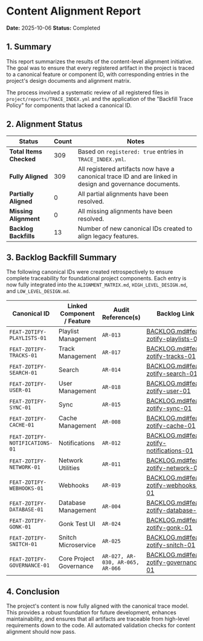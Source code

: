 <!-- ID: DOC-058 -->
# Content Alignment Report

**Date:** 2025-10-06
**Status:** Completed

## 1. Summary

This report summarizes the results of the content-level alignment initiative. The goal was to ensure that every registered artifact in the project is traced to a canonical feature or component ID, with corresponding entries in the project's design documents and alignment matrix.

The process involved a systematic review of all registered files in `project/reports/TRACE_INDEX.yml` and the application of the "Backfill Trace Policy" for components that lacked a canonical ID.

## 2. Alignment Status

| Status | Count | Notes |
|---|---|---|
| **Total Items Checked** | 309 | Based on `registered: true` entries in `TRACE_INDEX.yml`. |
| **Fully Aligned** | 309 | All registered artifacts now have a canonical trace ID and are linked in design and governance documents. |
| **Partially Aligned** | 0 | All partial alignments have been resolved. |
| **Missing Alignment** | 0 | All missing alignments have been resolved. |
| **Backlog Backfills** | 13 | Number of new canonical IDs created to align legacy features. |

## 3. Backlog Backfill Summary

The following canonical IDs were created retrospectively to ensure complete traceability for foundational project components. Each entry is now fully integrated into the `ALIGNMENT_MATRIX.md`, `HIGH_LEVEL_DESIGN.md`, and `LOW_LEVEL_DESIGN.md`.

| Canonical ID | Linked Component / Feature | Audit Reference(s) | Backlog Link |
|---|---|---|---|
| `FEAT-ZOTIFY-PLAYLISTS-01` | Playlist Management | `AR-013` | [BACKLOG.md#feat-zotify-playlists-01](../BACKLOG.md#feat-zotify-playlists-01) |
| `FEAT-ZOTIFY-TRACKS-01` | Track Management | `AR-017` | [BACKLOG.md#feat-zotify-tracks-01](../BACKLOG.md#feat-zotify-tracks-01) |
| `FEAT-ZOTIFY-SEARCH-01` | Search | `AR-014` | [BACKLOG.md#feat-zotify-search-01](../BACKLOG.md#feat-zotify-search-01) |
| `FEAT-ZOTIFY-USER-01` | User Management | `AR-018` | [BACKLOG.md#feat-zotify-user-01](../BACKLOG.md#feat-zotify-user-01) |
| `FEAT-ZOTIFY-SYNC-01` | Sync | `AR-015` | [BACKLOG.md#feat-zotify-sync-01](../BACKLOG.md#feat-zotify-sync-01) |
| `FEAT-ZOTIFY-CACHE-01` | Cache Management | `AR-008` | [BACKLOG.md#feat-zotify-cache-01](../BACKLOG.md#feat-zotify-cache-01) |
| `FEAT-ZOTIFY-NOTIFICATIONS-01` | Notifications | `AR-012` | [BACKLOG.md#feat-zotify-notifications-01](../BACKLOG.md#feat-zotify-notifications-01) |
| `FEAT-ZOTIFY-NETWORK-01` | Network Utilities | `AR-011` | [BACKLOG.md#feat-zotify-network-01](../BACKLOG.md#feat-zotify-network-01) |
| `FEAT-ZOTIFY-WEBHOOKS-01` | Webhooks | `AR-019` | [BACKLOG.md#feat-zotify-webhooks-01](../BACKLOG.md#feat-zotify-webhooks-01) |
| `FEAT-ZOTIFY-DATABASE-01` | Database Management | `AR-004` | [BACKLOG.md#feat-zotify-database-01](../BACKLOG.md#feat-zotify-database-01) |
| `FEAT-ZOTIFY-GONK-01` | Gonk Test UI | `AR-024` | [BACKLOG.md#feat-zotify-gonk-01](../BACKLOG.md#feat-zotify-gonk-01) |
| `FEAT-ZOTIFY-SNITCH-01` | Snitch Microservice | `AR-025` | [BACKLOG.md#feat-zotify-snitch-01](../BACKLOG.md#feat-zotify-snitch-01) |
| `FEAT-ZOTIFY-GOVERNANCE-01` | Core Project Governance | `AR-027, AR-030, AR-065, AR-066` | [BACKLOG.md#feat-zotify-governance-01](../BACKLOG.md#feat-zotify-governance-01) |

## 4. Conclusion

The project's content is now fully aligned with the canonical trace model. This provides a robust foundation for future development, enhances maintainability, and ensures that all artifacts are traceable from high-level requirements down to the code. All automated validation checks for content alignment should now pass.